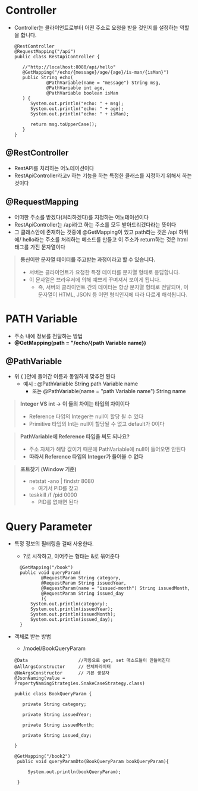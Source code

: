 # Controller
- Controller는 클라이언트로부터 어떤 주소로 요청을 받을 것인지를 설정하는 역할을 합니다.

   ```
   @RestController
   @RequestMapping("/api")
   public class RestApiController {

      //"http://localhost:8080/api/hello"
      @GetMapping("/echo/{message}/age/{age}/is-man/{isMan}")
      public String echo(
               @PathVariable(name = "message") String msg,
               @PathVariable int age,
               @PathVariable boolean isMan
      ) {
         System.out.println("echo: " + msg);
         System.out.println("echo: " + age);
         System.out.println("echo: " + isMan);

         return msg.toUpperCase();
      }
   }
   ```

## @RestController
- RestAPI를 처리하는 어노테이션이다
- RestApiController라고v 하는 기능을 하는 특정한 클래스를 지정하기 위해서 하는 것이다

## @RequestMapping
- 어떠한 주소를 받겠다(처리하겠다)를 지정하는 어노테이션이다
- RestApiController는 /api라고 하는 주소를 모두 받아드리겠다라는 뜻이다
- 그 클래스안에 존재하는 것중에 @GetMapping이 있고 path라는 것은 /api 하위에/ hello라는 주소를 처리하는 메소드를 만들고 이 주소가 return하는 것은 html 태그를 가진 문자열이다


> **통신이란 문자열 데이터를 주고받는 과정이라고 할 수 있습니다.**
> - 서버는 클라이언트가 요청한 특정 데이터를 문자열 형태로 응답합니다. 
> - 이 문자열은 브라우저에 의해 예쁘게 꾸며져서 보이게 됩니다. 
>   - 즉, 서버와 클라이언트 간의 데이터는 항상 문자열 형태로 전달되며, 이 문자열이  HTML, JSON 등 어떤 형식인지에 따라 다르게 해석됩니다.

# PATH Variable
- 주소 내에 정보를 전달하는 방법
- **@GetMapping(path = "/echo/{path Variable name})**

## @PathVariable
- 위 { }안에 들어간 이름과 동일하게 맞추면 된다
   - 예시 : @PathVariable String path Variable name
      - 또는 @PathVariable(name = "path Variable name") String name

> **Integer VS int ->  이 둘의 차이는 타입의 차이이다**
> - Reference 타입의 Integer는 null이 할당 될 수 있다
> - Primitive 타입의 Int는 null이 할당될 수 없고 default가 0이다

> **PathVariable에 Reference 타입을 써도 되나요?**
> - 주소 자체가 해당 값이기 때문에 PathVariable에 null이 들어오면 안된다
> - **따라서 Reference 타입의 Integer가 들어올 수 없다**

> **포트찾기 (Window 기준)**
> - netstat -ano | findstr 8080
>   - 여기서 PID를 찾고
> - teskkill /f /pid 0000
>   - PID를 없애면 된다

# Query Parameter
- 특정 정보의 필터링을 걸때 사용한다.
  - ?로 시작하고, 이어주는 형태는 &로 묶어준다

  ```
    @GetMapping("/book")
    public void queryParam(
            @RequestParam String category,
            @RequestParam String issuedYear,
            @RequestParam(name = "issued-month") String issuedMonth,
            @RequestParam String issued_day
            ){
        System.out.println(category);
        System.out.println(issuedYear);
        System.out.println(issuedMonth);
        System.out.println(issued_day);
    }
  ```

- 객체로 받는 방법
   - /model/BookQueryParam
   ```
   @Data                   //자동으로 get, set 매소드들이 만들어진다
   @AllArgsConstructor     // 전체파라미터
   @NoArgsConstructor      // 기본 생성자
   @JsonNaming(value = PropertyNamingStrategies.SnakeCaseStrategy.class)

   public class BookQueryParam {

      private String category;

      private String issuedYear;

      private String issuedMonth;

      private String issued_day;

   }
   ```
   ```
   @GetMapping("/book2")
    public void queryParamDto(BookQueryParam bookQueryParam){

        System.out.println(bookQueryParam);

    }
   ```

